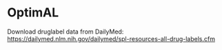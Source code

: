 # OptimAL

Download druglabel data from DailyMed: https://dailymed.nlm.nih.gov/dailymed/spl-resources-all-drug-labels.cfm

